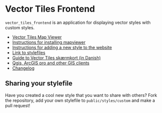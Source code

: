 # Vector Tiles Frontend

`vector_tiles_frontend` is an application for displaying vector styles with custom styles.

- [Vector Tiles Map Viewer](https://vectortiles.dataforsyningen.dk/)
- [Instructions for installing mapviewer](https://github.com/SDFIdk/vector_tiles_frontend/blob/main/docs/tutorials/installing.md)
- [Instructions for adding a new style to the website](https://github.com/SDFIdk/vector_tiles_frontend/blob/main/docs/tutorials/addStyle.md)
- [Link to stylefiles]([https://github.com/SDFIdk/vector_tiles_frontend/blob/main/public/styles](https://github.com/SDFIdk/vector_tiles_assets/tree/main/styles/official))
- [Guide to Vector Tiles skærmkort (in Danish)](https://github.com/SDFIdk/vector_tiles_frontend/blob/main/docs/tutorials/vejledning.md)
- [Qgis, ArcGIS pro and other GIS clients](https://github.com/SDFIdk/vector_tiles_frontend/blob/main/docs/tutorials/qgis.md)
- [Changelog](https://github.com/SDFIdk/vector_tiles_frontend/blob/main/docs/CHANGELOG.md)

## Sharing your stylefile
Have you created a cool new style that you want to share with others? Fork the repository, add your own stylefile to `public/styles/custom` and make a pull request!
